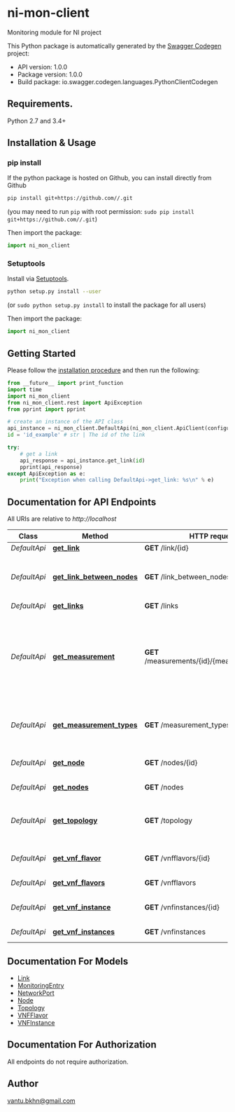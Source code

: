 # ni-mon-client
Monitoring module for NI project

This Python package is automatically generated by the [Swagger Codegen](https://github.com/swagger-api/swagger-codegen) project:

- API version: 1.0.0
- Package version: 1.0.0
- Build package: io.swagger.codegen.languages.PythonClientCodegen

## Requirements.

Python 2.7 and 3.4+

## Installation & Usage
### pip install

If the python package is hosted on Github, you can install directly from Github

```sh
pip install git+https://github.com//.git
```
(you may need to run `pip` with root permission: `sudo pip install git+https://github.com//.git`)

Then import the package:
```python
import ni_mon_client 
```

### Setuptools

Install via [Setuptools](http://pypi.python.org/pypi/setuptools).

```sh
python setup.py install --user
```
(or `sudo python setup.py install` to install the package for all users)

Then import the package:
```python
import ni_mon_client
```

## Getting Started

Please follow the [installation procedure](#installation--usage) and then run the following:

```python
from __future__ import print_function
import time
import ni_mon_client
from ni_mon_client.rest import ApiException
from pprint import pprint

# create an instance of the API class
api_instance = ni_mon_client.DefaultApi(ni_mon_client.ApiClient(configuration))
id = 'id_example' # str | The id of the link

try:
    # get a link
    api_response = api_instance.get_link(id)
    pprint(api_response)
except ApiException as e:
    print("Exception when calling DefaultApi->get_link: %s\n" % e)

```

## Documentation for API Endpoints

All URIs are relative to *http://localhost*

Class | Method | HTTP request | Description
------------ | ------------- | ------------- | -------------
*DefaultApi* | [**get_link**](docs/DefaultApi.md#get_link) | **GET** /link/{id} | get a link
*DefaultApi* | [**get_link_between_nodes**](docs/DefaultApi.md#get_link_between_nodes) | **GET** /link_between_nodes | get detailed information of a link between two specific nodes
*DefaultApi* | [**get_links**](docs/DefaultApi.md#get_links) | **GET** /links | get list of link
*DefaultApi* | [**get_measurement**](docs/DefaultApi.md#get_measurement) | **GET** /measurements/{id}/{measurement_type} | Return the value of a measurement of a vnf instance or compute node at a timestamp or a timestamp period
*DefaultApi* | [**get_measurement_types**](docs/DefaultApi.md#get_measurement_types) | **GET** /measurement_types/{id} | get a list of measurements of a vnf instance or a compute node
*DefaultApi* | [**get_node**](docs/DefaultApi.md#get_node) | **GET** /nodes/{id} | get information of a node
*DefaultApi* | [**get_nodes**](docs/DefaultApi.md#get_nodes) | **GET** /nodes | get a list of nodes
*DefaultApi* | [**get_topology**](docs/DefaultApi.md#get_topology) | **GET** /topology | Return a topology with lists of node names and link ids
*DefaultApi* | [**get_vnf_flavor**](docs/DefaultApi.md#get_vnf_flavor) | **GET** /vnfflavors/{id} | get detailed information of a vnfflavor
*DefaultApi* | [**get_vnf_flavors**](docs/DefaultApi.md#get_vnf_flavors) | **GET** /vnfflavors | get a list of vnfflavors
*DefaultApi* | [**get_vnf_instance**](docs/DefaultApi.md#get_vnf_instance) | **GET** /vnfinstances/{id} | get detailed information of a vnf instance
*DefaultApi* | [**get_vnf_instances**](docs/DefaultApi.md#get_vnf_instances) | **GET** /vnfinstances | get a list of vnf instances


## Documentation For Models

 - [Link](docs/Link.md)
 - [MonitoringEntry](docs/MonitoringEntry.md)
 - [NetworkPort](docs/NetworkPort.md)
 - [Node](docs/Node.md)
 - [Topology](docs/Topology.md)
 - [VNFFlavor](docs/VNFFlavor.md)
 - [VNFInstance](docs/VNFInstance.md)


## Documentation For Authorization

 All endpoints do not require authorization.


## Author

vantu.bkhn@gmail.com

